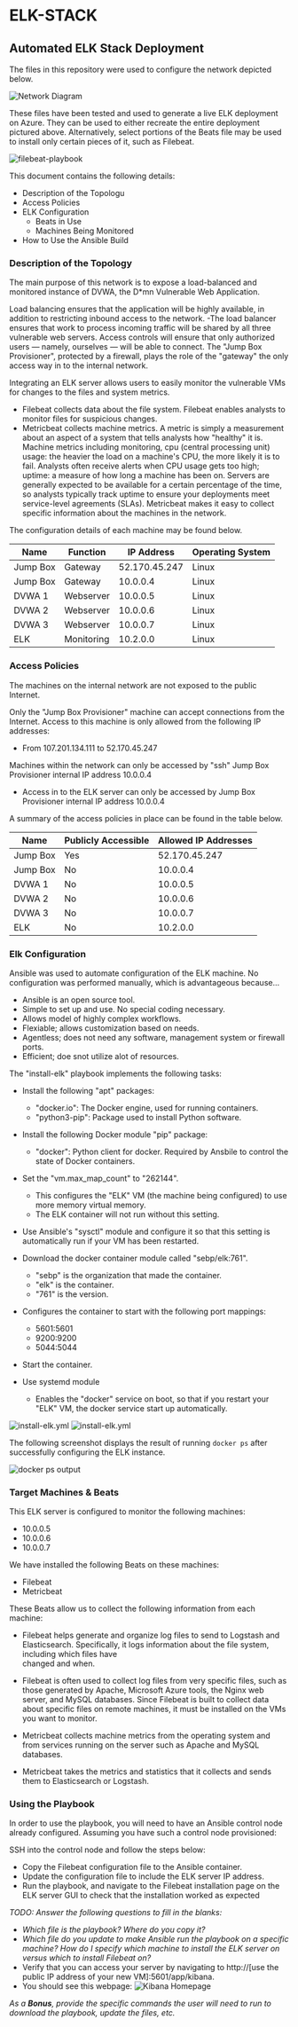 # ELK-STACK
## Automated ELK Stack Deployment

The files in this repository were used to configure the network depicted below.

![Network Diagram](Diagrams/network_diagram.png)

These files have been tested and used to generate a live ELK deployment on Azure. They can be used to either recreate the entire deployment pictured above. Alternatively, select portions of the Beats file may be used to install only certain pieces of it, such as Filebeat.
 
![filebeat-playbook](Images/filebeat-playbook.PNG)

This document contains the following details:
- Description of the Topologu
- Access Policies
- ELK Configuration
  - Beats in Use
  - Machines Being Monitored
- How to Use the Ansible Build


### Description of the Topology

The main purpose of this network is to expose a load-balanced and monitored instance of DVWA, the D*mn Vulnerable Web Application.

Load balancing ensures that the application will be highly available, in addition to restricting inbound access to the network.
-The load balancer ensures that work to process incoming traffic will be shared by all three vulnerable web servers. Access controls will ensure that only authorized users — namely, ourselves — will be able to connect. The "Jump Box Provisioner", protected by a firewall, plays the role of the  "gateway" the only access way in to the internal network.

Integrating an ELK server allows users to easily monitor the vulnerable VMs for changes to the files and system metrics.
- Filebeat collects data about the file system. Filebeat enables analysts to monitor files for suspicious changes.
- Metricbeat collects machine metrics. A metric is simply a measurement about an aspect of a system that tells analysts how "healthy" it is. Machine metrics including monitoring, cpu (central processing unit) usage: the heavier the load on a machine's CPU, the more likely it is to fail. Analysts often receive alerts when CPU usage gets too high; uptime: a measure of how long a machine has been on. Servers are generally expected to be available for a certain percentage of the time, so analysts typically track uptime to ensure your deployments meet service-level agreements (SLAs). Metricbeat makes it easy to collect specific information about the machines in the network.


The configuration details of each machine may be found below.

| Name     | Function | IP Address  | Operating System |
|----------|----------|-------------|------------------|
| Jump Box | Gateway  |52.170.45.247| Linux            |
| Jump Box | Gateway  | 10.0.0.4    | Linux            |
| DVWA 1   |Webserver | 10.0.0.5    | Linux            |
| DVWA 2   |Webserver | 10.0.0.6    | Linux            |
| DVWA 3   |Webserver | 10.0.0.7    | Linux            |
| ELK      |Monitoring| 10.2.0.0    | Linux            |

### Access Policies

The machines on the internal network are not exposed to the public Internet. 

Only the "Jump Box Provisioner" machine can accept connections from the Internet. Access to this machine is only allowed from the following IP addresses:
- From 107.201.134.111 to 52.170.45.247

Machines within the network can only be accessed by "ssh" Jump Box Provisioner internal IP address 10.0.0.4
- Access in to the ELK server can only be accessed by Jump Box Provisioner internal IP address 10.0.0.4

A summary of the access policies in place can be found in the table below.

| Name     | Publicly Accessible | Allowed IP Addresses |
|----------|---------------------|----------------------|
| Jump Box | Yes                 | 52.170.45.247        |
| Jump Box | No                  | 10.0.0.4             |
| DVWA 1   | No                  | 10.0.0.5             |
| DVWA 2   | No                  | 10.0.0.6             |
| DVWA 3   | No                  | 10.0.0.7             |
| ELK      | No                  | 10.2.0.0             |

### Elk Configuration

Ansible was used to automate configuration of the ELK machine. No configuration was performed manually, which is advantageous because...
- Ansible is an open source tool.
- Simple to set up and use. No special coding necessary.
- Allows model of highly complex workflows.
- Flexiable; allows customization based on needs.
- Agentless; does not need any software, management system or firewall ports.
- Efficient; doe snot utilize alot of resources.

The "install-elk" playbook implements the following tasks:
- Install the following "apt" packages:
  - "docker.io": The Docker engine, used for running containers.
  - "python3-pip": Package used to install Python software.

- Install the following Docker module "pip" package:
  - "docker": Python client for docker. Required by Ansbile to control the state of Docker containers.
  
- Set the "vm.max_map_count" to "262144".
  - This configures the "ELK" VM (the machine being configured) to use more memory virtual memory. 
  - The ELK container will not run without this setting.
   
- Use Ansible's "sysctl" module and configure it so that this setting is automatically run if your VM has been restarted.
  
- Download the docker container module called "sebp/elk:761". 
  - "sebp" is the organization that made the container. 
  - "elk" is the container.
  - "761" is the version.

- Configures the container to start with the following port mappings:
  - 5601:5601
  - 9200:9200
  - 5044:5044

- Start the container.

- Use systemd module 
  - Enables the "docker" service on boot, so that if you restart your "ELK" VM, the docker service start up automatically.

![install-elk.yml](Images/install-elk.yml1.PNG)
![install-elk.yml](Images/install-elk.yml2.PNG)

The following screenshot displays the result of running `docker ps` after successfully configuring the ELK instance.

![docker ps output](Images/jbp_docker_ps.PNG)

### Target Machines & Beats
This ELK server is configured to monitor the following machines:
- 10.0.0.5
- 10.0.0.6
- 10.0.0.7

We have installed the following Beats on these machines:
- Filebeat
- Metricbeat

These Beats allow us to collect the following information from each machine:
- Filebeat helps generate and organize log files to send to Logstash and Elasticsearch. Specifically, it logs information about the file system, including which files have   
  changed and when.
- Filebeat is often used to collect log files from very specific files, such as those generated by Apache, Microsoft Azure tools, the Nginx web server, and MySQL databases. Since Filebeat is built to collect data about specific files on remote machines, it must be installed on the VMs you want to monitor.
 

- Metricbeat collects machine metrics from the operating system and from services running on the server such as Apache and MySQL databases.
- Metricbeat takes the metrics and statistics that it collects and sends them to Elasticsearch or Logstash.

### Using the Playbook
In order to use the playbook, you will need to have an Ansible control node already configured. Assuming you have such a control node provisioned: 

SSH into the control node and follow the steps below:
- Copy the Filebeat configuration file to the Ansible container.
- Update the configuration file to include the ELK server IP address.
- Run the playbook, and navigate to the Filebeat installation page on the ELK server GUI to check that the installation worked as expected

_TODO: Answer the following questions to fill in the blanks:_
- _Which file is the playbook? Where do you copy it?_
- _Which file do you update to make Ansible run the playbook on a specific machine? How do I specify which machine to install the ELK server on versus which to install Filebeat on?_
- Verify that you can access your server by navigating to http://[use the public IP address of your new VM]:5601/app/kibana. 
- You should see this webpage:
![Kibana Homepage](Images/Kibana.jpg)


_As a **Bonus**, provide the specific commands the user will need to run to download the playbook, update the files, etc._
